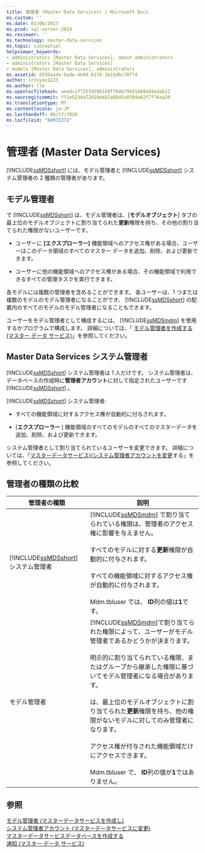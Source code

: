 ```yaml
---
title: 管理者 (Master Data Services) | Microsoft Docs
ms.custom: ''
ms.date: 03/06/2017
ms.prod: sql-server-2014
ms.reviewer: ''
ms.technology: master-data-services
ms.topic: conceptual
helpviewer_keywords:
- administrators [Master Data Services], about administrators
- administrators [Master Data Services]
- models [Master Data Services], administrators
ms.assetid: d330aa4e-6ade-4b09-b376-1b15d6c78f7d
author: lrtoyou1223
ms.author: lle
ms.openlocfilehash: aeedc1f735fd296169f704b794d1bb0e69adab22
ms.sourcegitcommit: f71e523da72019de81a8bd5a0394a62f7f76ea20
ms.translationtype: MT
ms.contentlocale: ja-JP
ms.lasthandoff: 06/17/2020
ms.locfileid: "84972272"
---
```

# <a name="administrators-master-data-services"></a>管理者 (Master Data Services)
  [!INCLUDE[ssMDSshort](../includes/ssmdsshort-md.md)] には、モデル管理者と [!INCLUDE[ssMDSshort](../includes/ssmdsshort-md.md)] システム管理者の 2 種類の管理者があります。  
  
## <a name="model-administrators"></a>モデル管理者  
 で [!INCLUDE[ssMDSshort](../includes/ssmdsshort-md.md)] は、モデル管理者は、[**モデルオブジェクト**] タブの最上位のモデルオブジェクトに割り当てられた**更新**権限を持ち、その他の割り当てられた権限がないユーザーです。  
  
-   ユーザーに **[エクスプローラー]** 機能領域へのアクセス権がある場合、ユーザーはこのデータ領域のすべてのマスター データを追加、削除、および更新できます。  
  
-   ユーザーに他の機能領域へのアクセス権がある場合、その機能領域で利用できるすべての管理タスクを実行できます。  
  
 各モデルには複数の管理者を含めることができます。 各ユーザーは、1 つまたは複数のモデルのモデル管理者になることができ、 [!INCLUDE[ssMDSshort](../includes/ssmdsshort-md.md)] の配置内のすべてのモデルのモデル管理者になることもできます。  
  
 ユーザーをモデル管理者として構成するには、 [!INCLUDE[ssMDSmdm](../includes/ssmdsmdm-md.md)] を使用するかプログラムで構成します。 詳細については、「 [モデル管理者を作成する (マスター データ サービス)](create-a-model-administrator-master-data-services.md)」を参照してください。  
  
## <a name="master-data-services-system-administrator"></a>Master Data Services システム管理者  
 [!INCLUDE[ssMDSshort](../includes/ssmdsshort-md.md)] システム管理者は 1 人だけです。 システム管理者は、データベースの作成時に**管理者アカウント**に対して指定されたユーザーです [!INCLUDE[ssMDSshort](../includes/ssmdsshort-md.md)] 。  
  
 [!INCLUDE[ssMDSshort](../includes/ssmdsshort-md.md)] システム管理者:  
  
-   すべての機能領域に対するアクセス権が自動的に付与されます。  
  
-   [**エクスプローラー** ] 機能領域のすべてのモデルのすべてのマスターデータを追加、削除、および更新できます。  
  
  システム管理者として割り当てられているユーザーを変更できます。 詳細については、「[マスターデータサービス&#41;&#40;システム管理者アカウントを変更](../../2014/master-data-services/change-the-system-administrator-account-master-data-services.md)する」を参照してください。  
  
## <a name="comparing-administrator-types"></a>管理者の種類の比較  
  
|管理者の種類|説明|  
|------------------------|-----------------|  
|[!INCLUDE[ssMDSshort](../includes/ssmdsshort-md.md)] システム管理者|[!INCLUDE[ssMDSmdm](../includes/ssmdsmdm-md.md)] で割り当てられている権限は、管理者のアクセス権に影響を与えません。<br /><br /> すべてのモデルに対する**更新**権限が自動的に付与されます。<br /><br /> すべての機能領域に対するアクセス権が自動的に付与されます。<br /><br /> Mdm.tbluser では、 **ID**列の値は**1**です。|  
|モデル管理者|[!INCLUDE[ssMDSmdm](../includes/ssmdsmdm-md.md)]で割り当てられた権限によって、ユーザーがモデル管理者であるかどうかが決まります。<br /><br /> 明示的に割り当てられている権限、またはグループから継承した権限に基づいてモデル管理者になる場合があります。<br /><br /> は、最上位のモデルオブジェクトに割り当てられた**更新**権限を持ち、他の権限がないモデルに対してのみ管理者になります。<br /><br /> アクセス権が付与された機能領域だけにアクセスできます。<br /><br /> Mdm.tbluser で、 **ID**列の値が**1**ではありません。|  
  
## <a name="see-also"></a>参照  
 [モデル管理者 &#40;マスターデータサービスを作成し&#41;](create-a-model-administrator-master-data-services.md)   
 [システム管理者アカウント &#40;マスターデータサービスに変更&#41;](../../2014/master-data-services/change-the-system-administrator-account-master-data-services.md)   
 [マスターデータサービスデータベースを作成する](install-windows/create-a-master-data-services-database.md)   
 [通知 (マスター データ サービス)](../../2014/master-data-services/notifications-master-data-services.md)  
  
  
